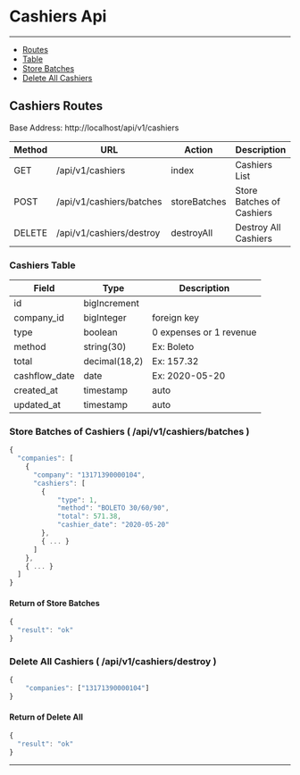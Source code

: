 # Cashiers Api

---

-   [Routes](#cashiers-routes)
-   [Table](#cashiers-table)
-   [Store Batches](#cashiers-batches)
-   [Delete All Cashiers](#cashiers-destroy)

<a name="cashiers-routes"></a>

## Cashiers Routes

Base Address: http://localhost/api/v1/cashiers

| Method | URL                      | Action       | Description               |
| ------ | ------------------------ | ------------ | ------------------------- |
| GET    | /api/v1/cashiers         | index        | Cashiers List             |
| POST   | /api/v1/cashiers/batches | storeBatches | Store Batches of Cashiers |
| DELETE | /api/v1/cashiers/destroy | destroyAll   | Destroy All Cashiers      |

<a name="cashiers-table"></a>

### Cashiers Table

| Field         | Type          | Description             |
| ------------- | ------------- | ----------------------- |
| id            | bigIncrement  |                         |
| company_id    | bigInteger    | foreign key             |
| type          | boolean       | 0 expenses or 1 revenue |
| method        | string(30)    | Ex: Boleto              |
| total         | decimal(18,2) | Ex: 157.32              |
| cashflow_date | date          | Ex: 2020-05-20          |
| created_at    | timestamp     | auto                    |
| updated_at    | timestamp     | auto                    |

<a name="cashiers-batches"></a>

### Store Batches of Cashiers ( /api/v1/cashiers/batches )

```javascript
{
  "companies": [
    {
      "company": "13171390000104",
      "cashiers": [
        {
            "type": 1,
            "method": "BOLETO 30/60/90",
            "total": 571.38,
            "cashier_date": "2020-05-20"
        },
        { ... }
      ]
    },
    { ... }
  ]
}

```

#### Return of Store Batches

```javascript
{
  "result": "ok"
}
```

<a name="cashiers-destroy"></a>

### Delete All Cashiers ( /api/v1/cashiers/destroy )

```javascript
{
	"companies": ["13171390000104"]
}
```

#### Return of Delete All

```javascript
{
  "result": "ok"
}
```

---

